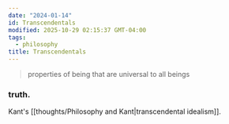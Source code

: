 ```yaml
---
date: "2024-01-14"
id: Transcendentals
modified: 2025-10-29 02:15:37 GMT-04:00
tags:
  - philosophy
title: Transcendentals
---
```


> properties of being that are universal to all beings

### truth.

Kant's [[thoughts/Philosophy and Kant|transcendental idealism]].
